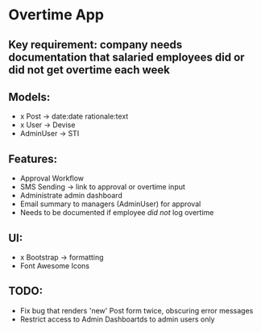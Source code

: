 # Overtime App

## Key requirement: company needs documentation that salaried employees did or did not get overtime each week

## Models:
- x Post -> date:date rationale:text
- x User -> Devise
- AdminUser -> STI

## Features:
- Approval Workflow
- SMS Sending -> link to approval or overtime input
- Administrate admin dashboard
- Email summary to managers (AdminUser) for approval
- Needs to be documented if employee *did not* log overtime

## UI:
- x Bootstrap -> formatting
- Font Awesome Icons

## TODO:
- Fix bug that renders 'new' Post form twice, obscuring error messages
- Restrict access to Admin Dashboartds to admin users only
